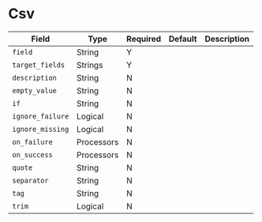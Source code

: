 # Csv

|Field|Type|Required|Default|Description|
|---|---|---|---|---|
|`field`|String|Y|||
|`target_fields`|Strings|Y|||
|`description`|String|N|||
|`empty_value`|String|N|||
|`if`|String|N|||
|`ignore_failure`|Logical|N|||
|`ignore_missing`|Logical|N|||
|`on_failure`|Processors|N|||
|`on_success`|Processors|N|||
|`quote`|String|N|||
|`separator`|String|N|||
|`tag`|String|N|||
|`trim`|Logical|N|||

